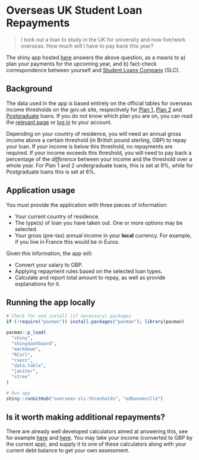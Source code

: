 # Overseas UK Student Loan Repayments

> I took out a loan to study in the UK for university and now live/work overseas. How much will I have to pay back this year?

The shiny app hosted [here](http://edbonneville.shinyapps.io/overseas-slc-thresholds) answers the above question, as a means to a) plan your payments for the upcoming year, and b) fact-check correspondence between yourself and [Student Loans Company](https://www.gov.uk/government/organisations/student-loans-company) (SLC).

## Background

The data used in the app is based entirely on the official tables for overseas income thresholds on the gov.uk site, respectively for [Plan 1](https://www.gov.uk/government/publications/overseas-earnings-thresholds-for-plan-1-student-loans/overseas-earnings-thresholds-for-plan-1-student-loans-2023-24), [Plan 2](https://www.gov.uk/government/publications/overseas-earnings-thresholds-for-plan-2-student-loans/overseas-earnings-thresholds-for-plan-2-student-loans-2023-24) and [Postgraduate](https://www.gov.uk/government/publications/overseas-earnings-thresholds-for-postgraduate-student-loans/overseas-earnings-thresholds-for-postgraduate-student-loans-2023-24) loans. If you do not know which plan you are on, you can read the [relevant page](https://www.gov.uk/repaying-your-student-loan/which-repayment-plan-you-are-on) or [log in](https://www.gov.uk/sign-in-to-manage-your-student-loan-balance) to your account.

Depending on your country of residence, you will need an annual gross income above a certain threshold (in British pound sterling, GBP) to repay your loan. If your income is below this threshold, no repayments are required. If your income exceeds this threshold, you will need to pay back a percentage of the *difference* between your income and the threshold over a whole year. For Plan 1 and 2 undergraduate loans, this is set at 9%, while for Postgraduate loans this is set at 6%.

## Application usage

You must provide the application with three pieces of information:

- Your current country of residence.
- The type(s) of loan you have taken out. One or more options may be selected.
- Your gross (pre-tax) annual income in your **local** currency. For example, if you live in France this would be in Euros.

Given this information, the app will:

- Convert your salary to GBP.
- Applying repayment rules based on the selected loan types.
- Calculate and report total amount to repay, as well as provide explanations for it.

## Running the app locally

``` r
# Check for and install (if necessary) packages
if (!require("pacman")) install.packages("pacman"); library(pacman)

pacman::p_load(
  "shiny",
  "shinydashboard",
  "markdown",
  "RCurl",
  "rvest",
  "data.table",
  "janitor",
  "strex"
)

# Run app
shiny::runGitHub("overseas-slc-thresholds", "edbonneville")
```

## Is it worth making additional repayments?

There are already well developed calculators aimed at answering this, see for example [here](https://www.student-loan-calculator.co.uk/) and [here](https://www.yourstudentloancalculator.co.uk/). You may take your income (converted to GBP by the current app), and supply it to one of these calculators along with your current debt balance to get your own assessment.
